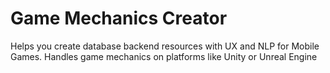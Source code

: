 # Game Mechanics Creator
Helps you create database backend resources with UX and NLP for Mobile Games. Handles game mechanics on platforms like Unity or Unreal Engine
